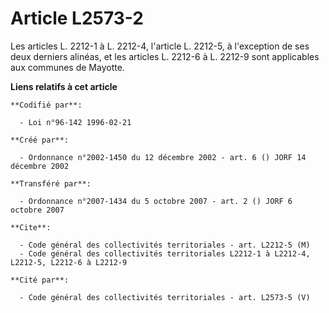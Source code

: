 # Article L2573-2

Les articles L. 2212-1 à L. 2212-4, l'article L. 2212-5, à l'exception de ses deux derniers alinéas, et les articles L.
2212-6 à L. 2212-9 sont applicables aux communes de Mayotte.

**Liens relatifs à cet article**

	**Codifié par**:

	  - Loi n°96-142 1996-02-21

	**Créé par**:

	  - Ordonnance n°2002-1450 du 12 décembre 2002 - art. 6 () JORF 14 décembre 2002

	**Transféré par**:

	  - Ordonnance n°2007-1434 du 5 octobre 2007 - art. 2 () JORF 6 octobre 2007

	**Cite**:

	  - Code général des collectivités territoriales - art. L2212-5 (M)
	  - Code général des collectivités territoriales L2212-1 à L2212-4, L2212-5, L2212-6 à L2212-9

	**Cité par**:

	  - Code général des collectivités territoriales - art. L2573-5 (V)
